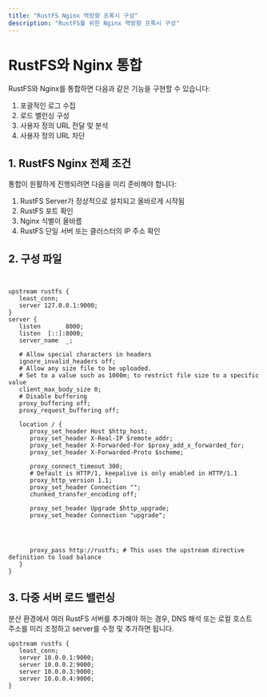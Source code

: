 ```yaml
---
title: "RustFS Nginx 역방향 프록시 구성"
description: "RustFS를 위한 Nginx 역방향 프록시 구성"
---
```



# RustFS와 Nginx 통합

RustFS와 Nginx를 통합하면 다음과 같은 기능을 구현할 수 있습니다:

1. 포괄적인 로그 수집
2. 로드 밸런싱 구성
3. 사용자 정의 URL 전달 및 분석
4. 사용자 정의 URL 차단


## 1. RustFS Nginx 전제 조건

통합이 원활하게 진행되려면 다음을 미리 준비해야 합니다:

1. RustFS Server가 정상적으로 설치되고 올바르게 시작됨
2. RustFS 포트 확인
3. Nginx 식별이 올바름
4. RustFS 단일 서버 또는 클러스터의 IP 주소 확인



## 2. 구성 파일


~~~


upstream rustfs {
   least_conn;
   server 127.0.0.1:9000;
}
server {
   listen       8000;
   listen  [::]:8000;
   server_name  _;

   # Allow special characters in headers
   ignore_invalid_headers off;
   # Allow any size file to be uploaded.
   # Set to a value such as 1000m; to restrict file size to a specific value
   client_max_body_size 0;
   # Disable buffering
   proxy_buffering off;
   proxy_request_buffering off;

   location / {
      proxy_set_header Host $http_host;
      proxy_set_header X-Real-IP $remote_addr;
      proxy_set_header X-Forwarded-For $proxy_add_x_forwarded_for;
      proxy_set_header X-Forwarded-Proto $scheme;

      proxy_connect_timeout 300;
      # Default is HTTP/1, keepalive is only enabled in HTTP/1.1
      proxy_http_version 1.1;
      proxy_set_header Connection "";
      chunked_transfer_encoding off;

      proxy_set_header Upgrade $http_upgrade;
      proxy_set_header Connection "upgrade";




      proxy_pass http://rustfs; # This uses the upstream directive definition to load balance
   }
}

~~~


## 3. 다중 서버 로드 밸런싱


분산 환경에서 여러 RustFS 서버를 추가해야 하는 경우, DNS 해석 또는 로컬 호스트 주소를 미리 조정하고 server를 수정 및 추가하면 됩니다.

~~~
upstream rustfs {
   least_conn;
   server 10.0.0.1:9000;
   server 10.0.0.2:9000;
   server 10.0.0.3:9000;
   server 10.0.0.4:9000;
}
~~~
